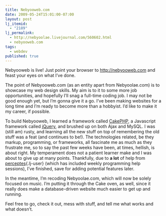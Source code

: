 ```yaml
---
title: Nebyooweb.com
date: 2009-05-24T15:01:00-07:00
layout: post
lj_itemid:
  - "2189"
lj_permalink:
  - http://nebyoolae.livejournal.com/560602.html
  - nebyooweb.com
tags:
  - webdev
published: true
---
```

Nebyooweb is live! Just point your browser to <http://nebyooweb.com> and feast your eyes on what I&#8217;ve done.

<!--more-->

The point of Nebyooweb.com (as an entity apart from Nebyoolae.com) is to showcase my web design skills. My aim is to it to some more job opportunities, and hopefully I&#8217;ll snag a full-time coding job. I may not be good enough yet, but I&#8217;m gonna give it a go. I&#8217;ve been making websites for a long time and I&#8217;m ready to become more than a hobbyist. I&#8217;d like to make it my career, if possible.

To build Nebyooweb, I learned a framework called [CakePHP](http://cakephp.org), a Javascript framework called [jQuery](http://jquery.com), and brushed up on both Ajax and MySQL. I was (still am) rusty, and learning all the new stuff on top of remembering the old stuff was a feat (and continues to be!). The technologies related, be they markup, programming, or frameworks, all fascinate me as much as they frustrate me, so to say the past few weeks have been, at times, hellish, is about right. My temperament does not a patient learner make and I was about to give up at many points. Thankfully, due to **a lot** of help from [perceptes](http://perceptes.livejournal.com/){.lj-user} (which has included weekly programming help sessions), I&#8217;ve finished, save for adding potential features later.

In the meantime, I&#8217;m recoding Nebyoolae.com, which will now be solely focused on music. I&#8217;m putting it through the Cake oven, as well, since it really does make a database-driven website much easier to get up and running.

Feel free to go, check it out, mess with stuff, and tell me what works and what doesn&#8217;t.
